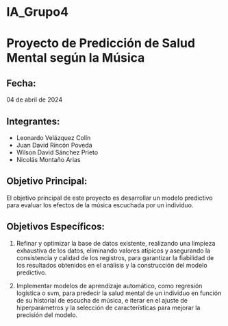 # IA_Grupo4
# Proyecto de Predicción de Salud Mental según la Música

## Fecha:
04 de abril de 2024
## Integrantes:
- Leonardo Velázquez Colín
- Juan David Rincón Poveda
- Wilson David Sánchez Prieto
- Nicolás Montaño Arias

## Objetivo Principal:
El objetivo principal de este proyecto es desarrollar un modelo predictivo para evaluar los efectos de la música escuchada por un individuo. 
## Objetivos Específicos:
1. Refinar y optimizar la base de datos existente, realizando una limpieza exhaustiva de los datos, eliminando valores atípicos y asegurando la consistencia y calidad de los registros, para garantizar la fiabilidad de los resultados obtenidos en el análisis y la construcción del modelo predictivo.
   
2. Implementar modelos de aprendizaje automático, como regresión logística o svm, para predecir la salud mental de un individuo en función de su historial de escucha de música, e iterar en el ajuste de hiperparámetros y la selección de características para mejorar la precisión del modelo.

